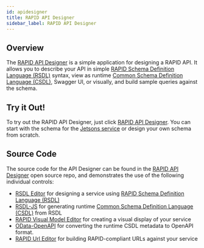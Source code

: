```yaml
---
id: apidesigner
title: RAPID API Designer
sidebar_label: RAPID API Designer
---
```


## Overview

The [RAPID API Designer](https://rapid.rocks/api-designer) is a simple application for designing a RAPID API.
It allows you to describe your API in simple [RAPID Schema Definition Language (RSDL)](../rsdl/rapid-rsdl-intro.md) syntax,
view as runtime [Common Schema Definition Language (CSDL)](../spec/rapid-pro-resource_description.md),
Swagger UI, or visually, and build sample queries against the schema.

## Try it Out!

To try out the RAPID API Designer, just click [RAPID API Designer](https://rapid.rocks/api-designer).
You can start with the schema for the [Jetsons service](../samples/jetsons-sample-service.md) or design your own schema from scratch.

## Source Code

The source code for the API Designer can be found in the [RAPID API Designer](https://github.com/oasis-open/odata-rapid/tree/main/tools/api-designer) open source repo, and demonstrates the use of the following individual controls:

- [RSDL Editor](https://github.com/oasis-open/odata-rapid/tree/main/tools/rsdlEditor) for designing a service using [RAPID Schema Definition Language (RSDL)](../rsdl/rapid-rsdl-intro.md)
- [RSDL-JS](https://github.com/oasis-open/odata-rapid/tree/main/tools/rsdl/rsdl-js) for generating runtime [Common Schema Definition Language (CSDL)](../spec/rapid-pro-resource_description.md) from RSDL
- [RAPID Visual Model Editor](https://github.com/oasis-open/odata-rapid/tree/main/tools/visualModelEditor) for creating a visual display of your service
- [OData-OpenAPI](https://github.com/oasis-tcs/odata-openapi) for converting the runtime CSDL metadata to OpenAPI format.
- [RAPID Url Editor](https://github.com/oasis-open/odata-rapid/tree/main/tools/urlEditor) for building RAPID-compliant URLs against your service
